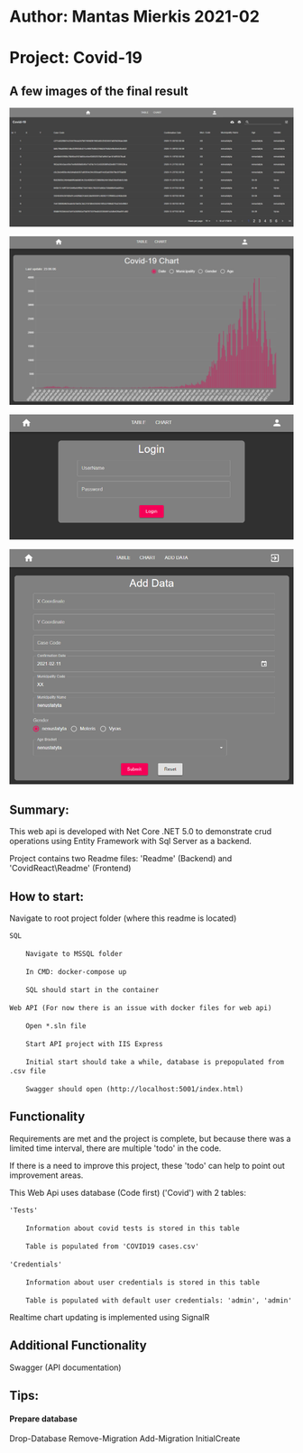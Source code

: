 # Author: Mantas Mierkis 2021-02
# Project: Covid-19

## A few images of the final result

![Image1](1.png)

![Image2](2.png)

![Image3](3.png)

![Image4](4.png)

## Summary:

This web api is developed with Net Core .NET 5.0 to demonstrate crud operations using Entity Framework with Sql Server as a backend.

Project contains two Readme files: 'Readme' (Backend) and 'CovidReact\Readme' (Frontend)

## How to start:
Navigate to root project folder (where this readme is located)

	SQL

		Navigate to MSSQL folder  

		In CMD: docker-compose up  

		SQL should start in the container

	Web API (For now there is an issue with docker files for web api)

		Open *.sln file

		Start API project with IIS Express

		Initial start should take a while, database is prepopulated from .csv file

		Swagger should open (http://localhost:5001/index.html)

## Functionality

Requirements are met and the project is complete, but because there was a limited time interval, there are multiple 'todo' in the code.

If there is a need to improve this project, these 'todo' can help to point out improvement areas.

This Web Api uses database (Code first) ('Covid') with 2 tables:

	'Tests'

		Information about covid tests is stored in this table

		Table is populated from 'COVID19 cases.csv'

	'Credentials'

		Information about user credentials is stored in this table

		Table is populated with default user credentials: 'admin', 'admin'
	
Realtime chart updating is implemented using SignalR

## Additional Functionality

Swagger (API documentation)

## Tips:

#### Prepare database

Drop-Database
Remove-Migration
Add-Migration InitialCreate